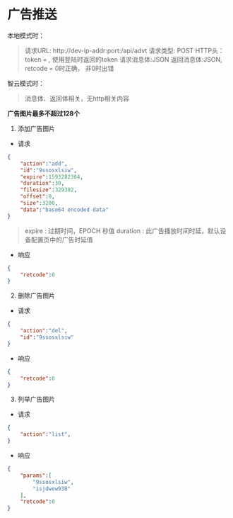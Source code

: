 # 广告推送

本地模式时：
>请求URL: http://dev-ip-addr:port:/api/advt
>请求类型: POST
>HTTP头：token = , 使用登陆时返回的token
>请求消息体:JSON
>返回消息体:JSON, retcode = 0时正确， 非0时出错

智云模式时：
>消息体、返回体相关，无http相关内容

**广告图片最多不超过128个**

1. 添加广告图片
- 请求
```json
{
    "action":"add",
    "id":"9ssosxlsiw",
    "expire":1593282304,
    "duration":30,
    "filesize":329382,
    "offset":0,
    "size":3200,
    "data":"base64 encoded data"
}
```
>expire : 过期时间，EPOCH 秒值
>duration : 此广告播放时间时延，默认设备配置页中的广告时延值

- 响应
```json
{
    "retcode":0
}
```

2. 删除广告图片
- 请求
```json
{
    "action":"del",
    "id":"9ssosxlsiw"
}
```
- 响应
```json
{
    "retcode":0
}
```

3. 列举广告图片
- 请求
```json
{
    "action":"list",
}
```
- 响应
```json
{
    "params":[
        "9ssosxlsiw",
        "isjdwew938"
    ],
    "retcode":0
}
```
